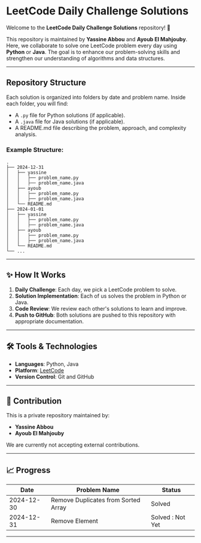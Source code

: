# LeetCode Daily Challenge Solutions

Welcome to the **LeetCode Daily Challenge Solutions** repository! 🚀

This repository is maintained by **Yassine Abbou** and **Ayoub El Mahjouby**. Here, we collaborate to solve one LeetCode problem every day using **Python** or **Java**. The goal is to enhance our problem-solving skills and strengthen our understanding of algorithms and data structures.

---

## Repository Structure

Each solution is organized into folders by date and problem name. Inside each folder, you will find:
- A `.py` file for Python solutions (if applicable).
- A `.java` file for Java solutions (if applicable).
- A README.md file describing the problem, approach, and complexity analysis.

### Example Structure:
```
.
├── 2024-12-31
│   ├── yassine
│   │   ├── problem_name.py
│   │   ├── problem_name.java
│   ├── ayoub
│   │   ├── problem_name.py
│   │   ├── problem_name.java
│   └── README.md
├── 2024-01-01
│   ├── yassine
│   │   ├── problem_name.py
│   │   ├── problem_name.java
│   ├── ayoub
│   │   ├── problem_name.py
│   │   ├── problem_name.java
│   └── README.md
└── ...
```

---

## ✨ How It Works

1. **Daily Challenge**: Each day, we pick a LeetCode problem to solve.
2. **Solution Implementation**: Each of us solves the problem in Python or Java.
3. **Code Review**: We review each other's solutions to learn and improve.
4. **Push to GitHub**: Both solutions are pushed to this repository with appropriate documentation.

---

## 🛠 Tools & Technologies

- **Languages**: Python, Java
- **Platform**: [LeetCode](https://leetcode.com)
- **Version Control**: Git and GitHub

---

## 🤝 Contribution

This is a private repository maintained by:
- **Yassine Abbou**
- **Ayoub El Mahjouby**

We are currently not accepting external contributions.

---

## 📈 Progress

| Date       | Problem Name          | Status           |
|------------|-----------------------|------------------|
| 2024-12-30 | Remove Duplicates from Sorted Array      | Solved           |
| 2024-12-31 | Remove Element       | Solved : Not Yet |

---